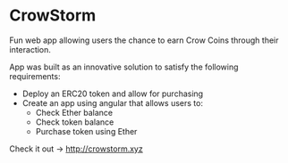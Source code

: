 # CrowStorm

Fun web app allowing users the chance to earn Crow Coins through their interaction.

App was built as an innovative solution to satisfy the following requirements:

  - Deploy an ERC20 token and allow for purchasing
  - Create an app using angular that allows users to:
    - Check Ether balance
    - Check token balance
    - Purchase token using Ether


Check it out -> http://crowstorm.xyz
